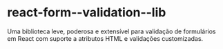 # react-form--validation--lib
Uma biblioteca leve, poderosa e extensível para validação de formulários em React com suporte a atributos HTML e validações customizadas.
